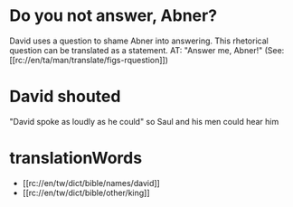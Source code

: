 # Do you not answer, Abner?

David uses a question to shame Abner into answering. This rhetorical question can be translated as a statement. AT: "Answer me, Abner!" (See: [[rc://en/ta/man/translate/figs-rquestion]])

# David shouted

"David spoke as loudly as he could" so Saul and his men could hear him

# translationWords

* [[rc://en/tw/dict/bible/names/david]]
* [[rc://en/tw/dict/bible/other/king]]